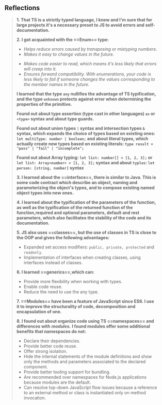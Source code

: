 ## Reflections

> **1. That TS is a strictly typed language, I knew and I'm sure that for large projects it's a necessary preset to JS to avoid errors and self-documentation.**
>
> **2. I got acquainted with the ==Enum== type:**
>
> - _Helps reduce errors caused by transposing or mistyping numbers._
> - _Makes it easy to change values in the future._
>
> * _Makes code easier to read, which means it's less likely that errors will creep into it._
> * _Ensures forward compatibility. With enumerations, your code is less likely to fail if someone changes the values corresponding to the member names in the future._
>
> **I learned that the type `any` nullifies the advantage of TS typification, and the type `unknown` protects against error when determining the properties of the primitive.**
>
> **Found out about type assertion (type cast in other languages) `as` or `<type>` syntax and about type guards.**
>
> **Found out about union types `|` syntax and intersection types `&` syntax, which expands the choice of types based on existing ones:
> `let multiType: number | boolean;`
> and about literal types, which actually create new types based on existing literals:
> `type result = "pass" | "fail" | "incomplete";`**
>
> **Found out about Array typing:
> `let list: number[] = [1, 2, 3];` or
> `let list: Array<number> = [1, 2, 3];` syntax
> and about `typles`: `let person: [string, number]` syntax**
>
> **3. I learned about the ==interface==, there is similar to Java. This is some code contract which describe an object, naming and parameterizing the object's types, and to compose existing named object types into new ones.**
>
> **4. I learned about the typification of the parameters of the function, as well as the typification of the returned function of the function,required and optional parameters, default and rest parameters, which also facilitates the stability of the code and its documentation.**
>
> **5. JS also uses ==classes==, but the use of classes in TS is close to the OOP and gives the following advantages:**
>
> - Expanded set access modifiers: `public, private, protected` and `readonly`.
> - Implementation of interfaces when creating classes, using interfaces instead of classes.
>
> **6. I learned ==generics==,which can:**
>
> - Provide more flexibility when working with types.
> - Enable code reuse.
> - Reduce the need to use the any type.
>
> **7. ==Modules== have been a feature of JavaScript since ES6. I use it to improve the structurality of code, decomposition and encapsulation of one.**
>
> **8. I found out about organize code using TS ==namespaces== and differences with** **_modules._** **I found modules offer some additional benefits that namespaces do not:**
>
> - Declare their dependencies.
> - Provide better code reuse.
> - Offer strong isolation.
> - Hide the internal statements of the module definitions and show only the methods and parameters associated to the declared component.
> - Provide better tooling support for bundling.
> - Are recommended over namespaces for Node.js applications because modules are the default.
> - Can resolve top-down JavaScript flow issues because a reference to an external method or class is instantiated only on method invocation.
